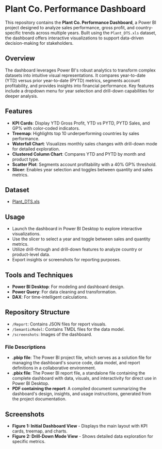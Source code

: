 # Plant Co. Performance Dashboard

This repository contains the **Plant Co. Performance Dashboard**, a Power BI project designed to analyze sales performance, gross profit, and country-specific trends across multiple years. Built using the `Plant_DTS.xls` dataset, the dashboard offers interactive visualizations to support data-driven decision-making for stakeholders.

## Overview

The dashboard leverages Power BI's robust analytics to transform complex datasets into intuitive visual representations. It compares year-to-date (YTD) versus prior year-to-date (PYTD) metrics, segments account profitability, and provides insights into financial performance. Key features include a dropdown menu for year selection and drill-down capabilities for deeper analysis.

## Features
- **KPI Cards**: Display YTD Gross Profit, YTD vs PYTD, PYTD Sales, and GP% with color-coded indicators.
- **Treemap**: Highlights top 10 underperforming countries by sales performance.
- **Waterfall Chart**: Visualizes monthly sales changes with drill-down mode for detailed exploration.
- **Clustered Column Chart**: Compares YTD and PYTD by month and product type.
- **Scatter Plot**: Segments account profitability with a 40% GP% threshold.
- **Slicer**: Enables year selection and toggles between quantity and sales metrics.

## Dataset
- [Plant_DTS.xls](Plant_DTS.xls)

## Usage
- Launch the dashboard in Power BI Desktop to explore interactive visualizations.
- Use the slicer to select a year and toggle between sales and quantity metrics.
- Utilize drill-through and drill-down features to analyze country or product-level data.
- Export insights or screenshots for reporting purposes.

## Tools and Techniques
- **Power BI Desktop**: For modeling and dashboard design.
- **Power Query**: For data cleaning and transformation.
- **DAX**: For time-intelligent calculations.

## Repository Structure
- `/Report`: Contains JSON files for report visuals.
- `/SemanticModel`: Contains TMDL files for the data model.
- `/screenshots`: Images of the dashboard.

### File Descriptions
- **.pbip file**: The Power BI project file, which serves as a solution file for managing the dashboard's source code, data model, and report definitions in a collaborative environment.
- **.pbix file**: The Power BI report file, a standalone file containing the complete dashboard with data, visuals, and interactivity for direct use in Power BI Desktop.
- **PDF containing the report**: A compiled document summarizing the dashboard's design, insights, and usage instructions, generated from the project documentation.

## Screenshots
- **Figure 1: Initial Dashboard View** - Displays the main layout with KPI cards, treemap, and charts.
- **Figure 2: Drill-Down Mode View** - Shows detailed data exploration for specific metrics.
